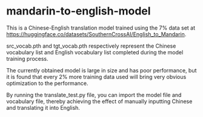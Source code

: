 # mandarin-to-english-model

This is a Chinese-English translation model trained using the 7% data set at https://huggingface.co/datasets/SouthernCrossAI/English_to_Mandarin.

src_vocab.pth and tgt_vocab.pth respectively represent the Chinese vocabulary list and English vocabulary list completed during the model training process.

The currently obtained model is large in size and has poor performance, but it is found that every 2% more training data used will bring very obvious optimization to the performance.

By running the translate_test.py file, you can import the model file and vocabulary file, thereby achieving the effect of manually inputting Chinese and translating it into English.

